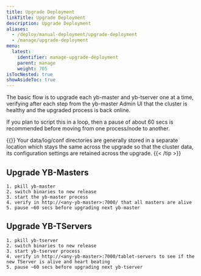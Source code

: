```yaml
---
title: Upgrade Deployment
linkTitle: Upgrade Deployment
description: Upgrade Deployment
aliases:
  - /deploy/manual-deployment/upgrade-deployment
  - /manage/upgrade-deployment
menu:
  latest:
    identifier: manage-upgrade-deployment
    parent: manage
    weight: 705
isTocNested: true
showAsideToc: true
---
```


The basic flow is to upgrade each yb-master and yb-tserver one at a time, verifying after each step from the yb-master Admin UI that the cluster is healthy and the upgraded process is back online.

If you plan to script this in a loop, then a pause of about 60 secs is recommended before moving from one process/node to another.

{{<tip title="Preserving Data and Cluster Configuration Across Upgrades" >}}
Your data/log/conf directories are generally stored in a separate location which stays the same across the upgrade so that the cluster data, its configuration settings are retained across the upgrade.
{{< /tip >}}


## Upgrade YB-Masters

```
1. pkill yb-master
2. switch binaries to new release
3. start the yb-master process
4. verify in http://<any-yb-master>:7000/ that all masters are alive
5. pause ~60 secs before upgrading next yb-master
```

## Upgrade YB-TServers

```
1. pkill yb-tserver
2. switch binaries to new release
3. start yb-tserver process
4. verify in http://<any-yb-master>:7000/tablet-servers to see if the new TServer is alive and heart beating
5. pause ~60 secs before upgrading next yb-tserver
```